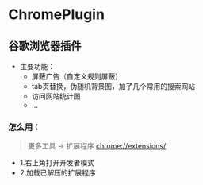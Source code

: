 # ChromePlugin
## 谷歌浏览器插件

* 主要功能：
  * 屏蔽广告（自定义规则屏蔽）
  * tab页替换，伪随机背景图，加了几个常用的搜索网站
  * 访问网站统计图
  * ...
  
### 怎么用：
> 更多工具 -> 扩展程序 <chrome://extensions/>

- 1.右上角打开开发者模式
- 2.加载已解压的扩展程序
